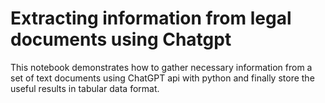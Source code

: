 # Extracting information from legal documents using Chatgpt

This notebook demonstrates how to gather necessary information from a set of text documents using ChatGPT api with python and finally store the useful results in tabular data format. 
